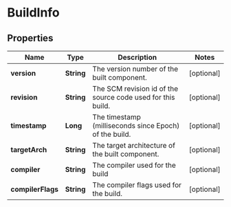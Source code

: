 
# BuildInfo

## Properties
Name | Type | Description | Notes
------------ | ------------- | ------------- | -------------
**version** | **String** | The version number of the built component. |  [optional]
**revision** | **String** | The SCM revision id of the source code used for this build. |  [optional]
**timestamp** | **Long** | The timestamp (milliseconds since Epoch) of the build. |  [optional]
**targetArch** | **String** | The target architecture of the built component. |  [optional]
**compiler** | **String** | The compiler used for the build |  [optional]
**compilerFlags** | **String** | The compiler flags used for the build. |  [optional]



